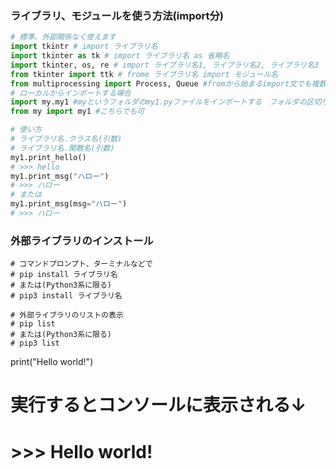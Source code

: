 ### ライブラリ、モジュールを使う方法(import分)
```Python
# 標準。外部関係なく使えます
import tkintr # import ライブラリ名
import tkinter as tk # import ライブラリ名 as 省略名
import tkinter, os, re # import ライブラリ名1, ライブラリ名2, ライブラリ名3
from tkinter import ttk # frome ライブラリ名 import モジュール名
from multiprocessing import Process, Queue #fromから始まるimport文でも複数まとめてインポートできる
# ローカルからインポートする場合
import my.my1 #myというフォルダのmy1.pyファイルをインポートする　フォルダの区切り文字は.(ドット)
from my import my1 #こちらでも可

# 使い方
# ライブラリ名.クラス名(引数)
# ライブラリ名.関数名(引数)
my1.print_hello()
# >>> hello
my1.print_msg("ハロー")
# >>> ハロー
# または
my1.print_msg(msg="ハロー")
# >>> ハロー
```

### 外部ライブラリのインストール

```shell
# コマンドプロンプト、ターミナルなどで
# pip install ライブラリ名
# または(Python3系に限る)
# pip3 install ライブラリ名

# 外部ライブラリのリストの表示
# pip list
# または(Python3系に限る)
# pip3 list
```


print("Hello world!")

# 実行するとコンソールに表示される↓
# >>> Hello world!